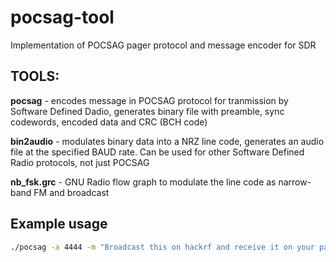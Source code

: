 # pocsag-tool
Implementation of POCSAG pager protocol and message encoder for SDR

## TOOLS:

**pocsag** - encodes message in POCSAG protocol for tranmission by Software Defined Dadio,
      generates binary file with preamble, sync codewords, encoded data and CRC (BCH code)

**bin2audio** - modulates binary data into a NRZ line code, generates an audio file at the specified BAUD rate.
Can be used for other Software Defined Radio protocols, not just POCSAG

**nb_fsk.grc** - GNU Radio flow graph to modulate the line code as narrow-band FM and broadcast


## Example usage
```sh
./pocsag -a 4444 -m "Broadcast this on hackrf and receive it on your pager" -f - | ./bin2audio -i - -o example.wav
```

